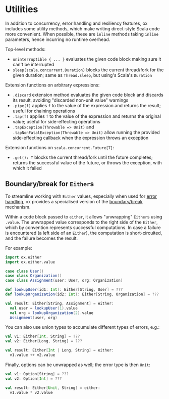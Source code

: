 # Utilities

In addition to concurrency, error handling and resiliency features, ox includes some utility methods, which make writing
direct-style Scala code more convenient. When possible, these are `inline` methods taking `inline` parameters, hence 
incurring no runtime overhead.

Top-level methods:

* `uninterruptible { ... }` evaluates the given code block making sure it can't be interrupted
* `sleep(scala.concurrent.Duration)` blocks the current thread/fork for the given duration; same as `Thread.sleep`, but
  using's Scala's `Duration` 

Extension functions on arbitrary expressions:

* `.discard` extension method evaluates the given code block and discards its result, avoiding "discarded non-unit 
  value" warnings
* `.pipe(f)` applies `f` to the value of the expression and returns the result; useful for chaining operations
* `.tap(f)` applies `f` to the value of the expression and returns the original value; useful for side-effecting 
  operations
* `.tapException(Throwable => Unit)` and `.tapNonFatalException(Throwable => Unit)` allow running the provided 
  side-effecting callback when the expression throws an exception

Extension functions on `scala.concurrent.Future[T]`:

* `.get(): T` blocks the current thread/fork until the future completes; returns the successful value of the future, or 
  throws the exception, with which it failed

## Boundary/break for `Either`s

To streamline working with `Either` values, especially when used for [error handling](error-handling.md), ox provides
a specialised version of the [boundary/break](https://www.scala-lang.org/api/current/scala/util/boundary$.html) 
mechanism. 

Within a code block passed to `either`, it allows "unwrapping" `Either`s using `.value`. The unwrapped value corresponds 
to the right side of the `Either`, which by convention represents successful computations. In case a failure is 
encountered (a left side of an `Either`), the computation is short-circuited, and the failure becomes the result. 

For example:

```scala mdoc:compile-only
import ox.either
import ox.either.value

case class User()
case class Organization()
case class Assignment(user: User, org: Organization)

def lookupUser(id1: Int): Either[String, User] = ???
def lookupOrganization(id2: Int): Either[String, Organization] = ???

val result: Either[String, Assignment] = either:
  val user = lookupUser(1).value
  val org = lookupOrganization(2).value
  Assignment(user, org)
```

You can also use union types to accumulate different types of errors, e.g.:

```scala
val v1: Either[Int, String] = ???
val v2: Either[Long, String] = ???

val result: Either[Int | Long, String] = either:
  v1.value ++ v2.value
```

Finally, options can be unwrapped as well; the error type is then `Unit`:

```scala
val v1: Option[String] = ???
val v2: Option[Int] = ???

val result: Either[Unit, String] = either:
  v1.value * v2.value
```
